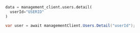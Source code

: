 ```python
data = management_client.users.detail(
  userId="USERID"
)
```

```csharp
var user = await managementClient.Users.Detail("userId");
```
